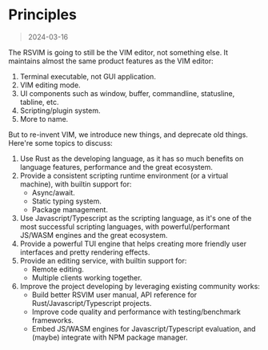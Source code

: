 # Principles

> 2024-03-16

The RSVIM is going to still be the VIM editor, not something else. It maintains almost the same product features as the VIM editor:

1. Terminal executable, not GUI application.
2. VIM editing mode.
3. UI components such as window, buffer, commandline, statusline, tabline, etc.
4. Scripting/plugin system.
5. More to name.

But to re-invent VIM, we introduce new things, and deprecate old things. Here're some topics to discuss:

1. Use Rust as the developing language, as it has so much benefits on language features, performance and the great ecosystem.
2. Provide a consistent scripting runtime environment (or a virtual machine), with builtin support for:
   - Async/await.
   - Static typing system.
   - Package management.
3. Use Javascript/Typescript as the scripting language, as it's one of the most successful scripting languages, with powerful/performant JS/WASM engines and the great ecosystem.
4. Provide a powerful TUI engine that helps creating more friendly user interfaces and pretty rendering effects.
5. Provide an editing service, with builtin support for:
   - Remote editing.
   - Multiple clients working together.
6. Improve the project developing by leveraging existing community works:
   - Build better RSVIM user manual, API reference for Rust/Javascript/Typescript projects.
   - Improve code quality and performance with testing/benchmark frameworks.
   - Embed JS/WASM engines for Javascript/Typescript evaluation, and (maybe) integrate with NPM package manager.
